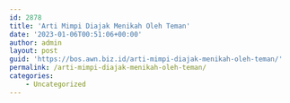 ```yaml
---
id: 2878
title: 'Arti Mimpi Diajak Menikah Oleh Teman'
date: '2023-01-06T00:51:06+00:00'
author: admin
layout: post
guid: 'https://bos.awn.biz.id/arti-mimpi-diajak-menikah-oleh-teman/'
permalink: /arti-mimpi-diajak-menikah-oleh-teman/
categories:
    - Uncategorized
---
```


